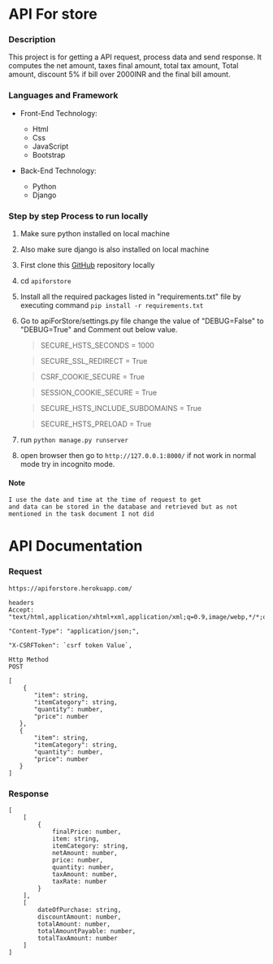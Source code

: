 # API For store

### Description

This project is for getting a API request, process data and send response.
It computes the net amount, taxes final amount, total tax amount, Total amount, discount 5% if bill over 2000INR and the final bill amount.

### Languages and Framework

- Front-End Technology:
    - Html
    - Css
    - JavaScript
    - Bootstrap

- Back-End Technology:
    - Python
    - Django

### Step by step Process to run locally

1. Make sure python installed on local machine

2. Also make sure django is also installed on local machine

3. First clone this [GitHub](https://github.com/Sonwalkar/apiforstore.git) repository locally

4. cd `apiforstore`

5. Install all the required packages listed in "requirements.txt" file by executing command `pip install -r requirements.txt` 

6. Go to apiForStore/settings.py file change the value of "DEBUG=False" to "DEBUG=True" and Comment out below value.

    > SECURE_HSTS_SECONDS = 1000

    > SECURE_SSL_REDIRECT = True 

    > CSRF_COOKIE_SECURE = True 
    
    > SESSION_COOKIE_SECURE = True 
    
    > SECURE_HSTS_INCLUDE_SUBDOMAINS = True 
    
    > SECURE_HSTS_PRELOAD = True

7. run `python manage.py runserver`

8. open browser then go to `http://127.0.0.1:8000/` if not work in normal mode try in incognito mode.



#### Note
```
I use the date and time at the time of request to get
and data can be stored in the database and retrieved but as not mentioned in the task document I not did

```

# API Documentation

### Request

`https://apiforstore.herokuapp.com/`

```
headers
Accept:
"text/html,application/xhtml+xml,application/xml;q=0.9,image/webp,*/*;q=0.8",

"Content-Type": "application/json;",
    
"X-CSRFToken": `csrf token Value`,
```
```
Http Method
POST
```

```
[
    {
       "item": string,
       "itemCategory": string,
       "quantity": number,
       "price": number
   },
   {
       "item": string,
       "itemCategory": string,
       "quantity": number,
       "price": number
   }
]
```
### Response

```
[
    [
        {
            finalPrice: number,
            item: string,
            itemCategory: string,
            netAmount: number,
            price: number,
            quantity: number,
            taxAmount: number,
            taxRate: number
        }
    ],
    [
        dateOfPurchase: string,
        discountAmount: number,
        totalAmount: number,
        totalAmountPayable: number,
        totalTaxAmount: number
    ]
]
```

